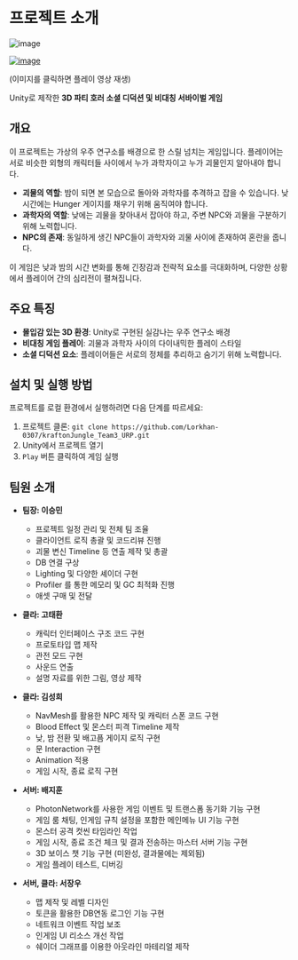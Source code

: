 


# 프로젝트 소개

![image](https://github.com/user-attachments/assets/f6677361-0aee-4a79-bed2-fc8fd114533e)

[![image](https://github.com/user-attachments/assets/baf5f8d9-92de-447e-aeac-9e257db6e080)](https://youtu.be/pj8ExypZcKs)

(이미지를 클릭하면 플레이 영상 재생)

Unity로 제작한 **3D 파티 호러 소셜 디덕션 및 비대칭 서바이벌 게임**

## 개요

이 프로젝트는 가상의 우주 연구소를 배경으로 한 스릴 넘치는 게임입니다. 플레이어는 서로 비슷한 외형의 캐릭터들 사이에서 누가 과학자이고 누가 괴물인지 알아내야 합니다.

- **괴물의 역할**: 밤이 되면 본 모습으로 돌아와 과학자를 추격하고 잡을 수 있습니다. 낮 시간에는 Hunger 게이지를 채우기 위해 움직여야 합니다.
- **과학자의 역할**: 낮에는 괴물을 찾아내서 잡아야 하고, 주변 NPC와 괴물을 구분하기 위해 노력합니다.
- **NPC의 존재**: 동일하게 생긴 NPC들이 과학자와 괴물 사이에 존재하여 혼란을 줍니다.

이 게임은 낮과 밤의 시간 변화를 통해 긴장감과 전략적 요소를 극대화하며, 다양한 상황에서 플레이어 간의 심리전이 펼쳐집니다.

## 주요 특징

- **몰입감 있는 3D 환경**: Unity로 구현된 실감나는 우주 연구소 배경
- **비대칭 게임 플레이**: 괴물과 과학자 사이의 다이내믹한 플레이 스타일
- **소셜 디덕션 요소**: 플레이어들은 서로의 정체를 추리하고 숨기기 위해 노력합니다.

## 설치 및 실행 방법

프로젝트를 로컬 환경에서 실행하려면 다음 단계를 따르세요:

1. 프로젝트 클론: `git clone https://github.com/Lorkhan-0307/kraftonJungle_Team3_URP.git`
2. Unity에서 프로젝트 열기
3. `Play` 버튼 클릭하여 게임 실행

## 팀원 소개

- **팀장: 이승민**
  - 프로젝트 일정 관리 및 전체 팀 조율
  - 클라이언트 로직 총괄 및 코드리뷰 진행
  - 괴물 변신 Timeline 등 연출 제작 및 총괄
  - DB 연결 구상
  - Lighting 및 다양한 셰이더 구현
  - Profiler 를 통한 메모리 및 GC 최적화 진행
  - 애셋 구매 및 전달
 
- **클라: 고태환**
  - 캐릭터 인터페이스 구조 코드 구현
  - 프로토타입 맵 제작
  - 관전 모드 구현
  - 사운드 연출
  - 설명 자료를 위한 그림, 영상 제작
    
- **클라: 김성희**
  - NavMesh를 활용한 NPC 제작 및 캐릭터 스폰 코드 구현
  - Blood Effect 및 몬스터 피격 Timeline 제작
  - 낮, 밤 전환 및 배고픔 게이지 로직 구현
  - 문 Interaction 구현
  - Animation 적용
  - 게임 시작, 종료 로직 구현
    
- **서버: 배지훈**
  - PhotonNetwork를 사용한 게임 이벤트 및 트랜스폼 동기화 기능 구현
  - 게임 룸 채팅, 인게임 규칙 설정을 포함한 메인메뉴 UI 기능 구현
  - 몬스터 공격 컷씬 타임라인 작업
  - 게임 시작, 종료 조건 체크 및 결과 전송하는 마스터 서버 기능 구현
  - 3D 보이스 챗 기능 구현 (미완성, 결과물에는 제외됨)
  - 게임 플레이 테스트, 디버깅
    
- **서버, 클라: 서장우**
  - 맵 제작 및 레벨 디자인
  - 토큰을 활용한 DB연동 로그인 기능 구현
  - 네트워크 이벤트 작업 보조
  - 인게임 UI 리소스 개선 작업
  - 쉐이더 그래프를 이용한 아웃라인 마테리얼 제작

